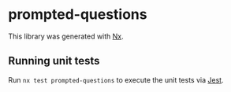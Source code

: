 # prompted-questions

This library was generated with [Nx](https://nx.dev).

## Running unit tests

Run `nx test prompted-questions` to execute the unit tests via [Jest](https://jestjs.io).
